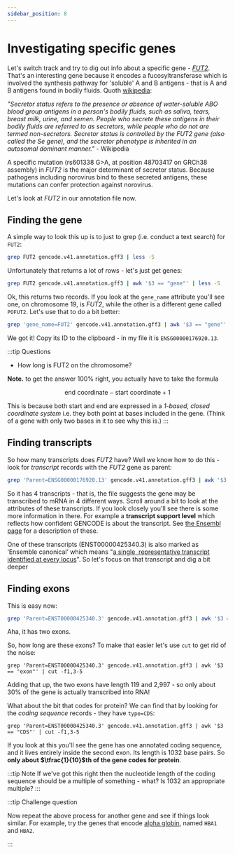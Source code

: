 ```yaml
---
sidebar_position: 8
---
```


# Investigating specific genes

Let's switch track and try to dig out info about a specific gene -
[*FUT2*](https://en.wikipedia.org/wiki/FUT2). That's an interesting gene because it encodes a
fucosyltransferase which is involved the synthesis pathway for 'soluble' A and B antigens - that is
A and B antigens found in bodily fluids. Quoth
[wikipedia](https://en.wikipedia.org/wiki/Secretor_status):

*"Secretor status refers to the presence or absence of water-soluble ABO blood group antigens in a person's bodily fluids, such as saliva, tears, breast milk, urine, and semen. People who secrete these antigens in their bodily fluids are referred to as secretors, while people who do not are termed non-secretors. Secretor status is controlled by the FUT2 gene (also called the Se gene), and the secretor phenotype is inherited in an autosomal dominant manner."* - Wikipedia

A specific mutation (rs601338 G>A, at position 48703417 on GRCh38 assembly) in *FUT2* is the major determinant of
secretor status. Because pathogens including norovirus bind to these secreted antigens, these mutations can confer
protection against norovirus.

Let's look at *FUT2* in our annotation file now.

## Finding the gene

A simple way to look this up is to just to grep (i.e. conduct a text search) for `FUT2`:
```sh
grep FUT2 gencode.v41.annotation.gff3 | less -S
```
Unfortunately that returns a lot of rows - let's just get genes:
```sh
grep FUT2 gencode.v41.annotation.gff3 | awk '$3 == "gene"' | less -S
```

Ok, this returns two records. If you look at the `gene_name` attribute you'll see one, on chromosome 19, is
*FUT2*, while the other is a different gene called `POFUT2`. Let's use that to do a bit better:
```sh
grep 'gene_name=FUT2' gencode.v41.annotation.gff3 | awk '$3 == "gene"' | less -S
```

We got it!  Copy its ID to the clipboard - in my file it is `ENSG00000176920.13`.

:::tip Questions

- How long is FUT2 on the chromosome?

**Note.** to get the answer 100% right, you actually have to take the formula

$$
\text{end coordinate} - \text{start coordinate} + 1
$$

This is because both start and end are expressed in a *1-based, closed coordinate system* i.e. they both point
at bases included in the gene.  (Think of a gene with only two bases in it to see why this is.)
:::

## Finding transcripts

So how many transcripts does *FUT2* have? Well we know how to do this - look for *transcript* records with the
*FUT2* gene as parent:

```sh
grep 'Parent=ENSG00000176920.13' gencode.v41.annotation.gff3 | awk '$3 == "transcript"' | less -S
```

So it has 4 transcripts - that is, the file suggests the gene may be transcribed to mRNA in 4 different ways.
Scroll around a bit to look at the attributes of these transcripts.  If you look closely you'll see there is some more information in there.
For example a **transcript support
level** which reflects how confident GENCODE is about the transcript. See
[the Ensembl page](https://www.ensembl.org/info/genome/genebuild/transcript_quality_tags.html)
for a description of these.
    
One of these transcripts (ENST00000425340.3) is also marked as ‘Ensemble canonical’ which means
"[a single, representative transcript identified at every locus](https://www.ensembl.org/info/genome/genebuild/canonical.html)".
So let's focus on that transcript and dig a bit deeper

## Finding exons

This is easy now:
```sh
grep 'Parent=ENST00000425340.3' gencode.v41.annotation.gff3 | awk '$3 == "exon"' | less -S
```

Aha, it has two exons.

So, how long are these exons?  To make that easier let's use `cut` to get rid of the noise:
```
grep 'Parent=ENST00000425340.3' gencode.v41.annotation.gff3 | awk '$3 == "exon"' | cut -f1,3-5
```

Adding that up, the two exons have length 119 and 2,997 - so only about 30% of the gene is actually transcribed into RNA!

What about the bit that codes for protein? We can find that by looking for the *coding sequence* records - they
have `type=CDS`:
```
grep 'Parent=ENST00000425340.3' gencode.v41.annotation.gff3 | awk '$3 == "CDS"' | cut -f1,3-5
```

If you look at this you'll see the gene has one annotated coding sequence, and it lives entirely inside the
second exon. Its length is 1032 base pairs. So **only about $\tfrac{1}{10}$th of the gene codes for protein**.

:::tip Note
If we've got this right then the nucleotide length of the coding sequence should be a multiple of something - what?
Is 1032 an appropriate multiple?
:::

:::tip Challenge question

Now repeat the above process for another gene and see if things look similar. For example, try the genes that encode
[alpha globin](https://en.wikipedia.org/wiki/Hemoglobin_subunit_alpha), named `HBA1` and `HBA2`.

:::
